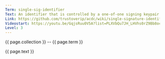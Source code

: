```yaml
---
Term: single-sig-identifier
Text: An identifier that is controlled by a one-of-one signing keypair
Link: https://github.com/trustoverip/acdc/wiki/single-signature-identifier
Videostart: https://youtu.be/GqjsRuu0V5A?list=PLXVbQu7JH_LHVhs0rZ9Bb8ocyKlPljkaG&t=04m27s
Level: 3
---
```


{{ page.collection }} -- {{ page.term }}

   {{ page.text }}

